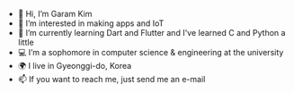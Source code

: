- 👋 Hi, I’m Garam Kim
- 👀 I’m interested in making apps and IoT
- 🌱 I’m currently learning Dart and Flutter and I've learned C and Python a little
- 💻 I’m a sophomore in computer science & engineering at the university
- 🌍 I live in Gyeonggi-do, Korea
- 📫 If you want to reach me, just send me an e-mail

<!---
garamkim83/garamkim83 is a ✨ special ✨ repository because its `README.md` (this file) appears on your GitHub profile.
You can click the Preview link to take a look at your changes.
--->
